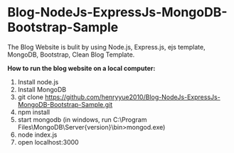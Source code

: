 # Blog-NodeJs-ExpressJs-MongoDB-Bootstrap-Sample


The Blog Website is bulit by using Node.js, Express.js, ejs template, MongoDB, Bootstrap, Clean Blog Template.

**How to run the blog website on a local computer:**

1. Install node.js
2. Install MongoDB
3. git clone https://github.com/henryyue2010/Blog-NodeJs-ExpressJs-MongoDB-Bootstrap-Sample.git
4. npm install
5. start mongodb (in windows, run C:\Program Files\MongoDB\Server\{version}\bin>mongod.exe) 
5. node index.js
6. open localhost:3000
